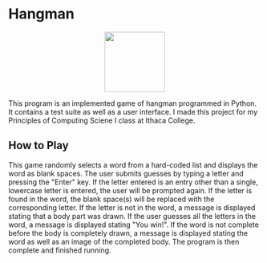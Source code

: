 # Hangman

<p align="center">
<img src=README_Image/hangman_logo height="120">
</p>

This program is an implemented game of hangman programmed in Python. It contains a test suite as well as a user interface. I made this project for my Principles of Computing Sciene I class at Ithaca College. 

## How to Play

This game randomly selects a word from a hard-coded list and displays the word as blank spaces. The user submits guesses by typing a letter and pressing the "Enter" key. If the letter entered is an entry other than a single, lowercase letter is entered, the user will be prompted again. If the letter is found in the word, the blank space(s) will be replaced with the corresponding letter. If the letter is not in the word, a message is displayed stating that a body part was drawn. If the user guesses all the letters in the word, a message is displayed stating "You win!". If the word is not complete before the body is completely drawn, a message is displayed stating the word as well as an image of the completed body. The program is then complete and finished running.

